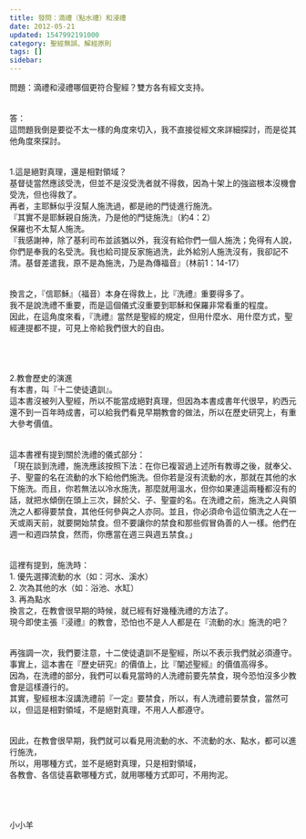 ```yaml
---
title: 發問：滴禮（點水禮）和浸禮
date: 2012-05-21
updated: 1547992191000
category: 聖經無誤、解經原則
tags: []
sidebar: 
---
```


<p>問題：滴禮和浸禮哪個更符合聖經？雙方各有經文支持。<!--more--><br/><br/><br/>答：<br/>這問題我倒是要從不太一樣的角度來切入，我不直接從經文來詳細探討，而是從其他角度來探討。<br/><br/><br/>1.這是絕對真理，還是相對領域？<br/>基督徒當然應該受洗，但並不是沒受洗者就不得救，因為十架上的強盜根本沒機會受洗，但也得救了。<br/>再者，主耶穌似乎沒幫人施洗過，都是祂的門徒進行施洗。<br/>『其實不是耶穌親自施洗，乃是他的門徒施洗』（約4：2）<br/>保羅也不太幫人施洗。<br/>『我感謝神，除了基利司布並該猶以外，我沒有給你們一個人施洗；免得有人說，你們是奉我的名受洗。我也給司提反家施過洗，此外給別人施洗沒有，我卻記不清。基督差遣我，原不是為施洗，乃是為傳福音』（林前1：14-17）<br/><br/> <br/>換言之，『信耶穌』（福音）本身在得救上，比『洗禮』重要得多了。<br/>我不是說洗禮不重要，而是這個儀式沒重要到耶穌和保羅非常看重的程度。<br/>因此，在這角度來看，『洗禮』當然是聖經的規定，但用什麼水、用什麼方式，聖經連提都不提，可見上帝給我們很大的自由。<br/> <br/><br/><br/><br/>2.教會歷史的演進<br/>有本書，叫『十二使徒遺訓』。<br/>這本書沒被列入聖經，所以不能當成絕對真理，但因為本書成書年代很早，約西元還不到一百年時成書，可以給我們看見早期教會的做法，所以在歷史研究上，有重大參考價值。<br/><br/><br/>這本書裡有提到關於洗禮的儀式部分：<br/>「現在談到洗禮，施洗應該按照下法：在你已複習過上述所有教導之後，就奉父、子、聖靈的名在流動的水下給他們施洗。但你若是沒有流動的水，那就在其他的水下施洗。而且，你若無法以冷水施洗，那麼就用溫水，但你如果連這兩種都沒有的話，就把水傾倒在頭上三次，歸於父、子、聖靈的名。在洗禮之前，施洗之人與領洗之人都得要禁食，其他任何參與之人亦同。並且，你必須命令這位領洗之人在一天或兩天前，就要開始禁食。但不要讓你的禁食和那些假冒偽善的人一樣。他們在週一和週四禁食，然而，你應當在週三與週五禁食。」<br/><br/><br/>這裡有提到，施洗時：<br/>1.     優先選擇流動的水（如：河水、溪水）<br/>2.     次為其他的水（如：浴池、水缸）<br/>3.     再為點水<br/>換言之，在教會很早期的時候，就已經有好幾種洗禮的方法了。<br/>現今即使主張『浸禮』的教會，恐怕也不是人人都是在『流動的水』施洗的吧？<br/><br/> <br/>再強調一次，我們要注意，十二使徒遺訓不是聖經，所以不表示我們就必須遵守。<br/>事實上，這本書在『歷史研究』的價值上，比『闡述聖經』的價值高得多。<br/>因為，在洗禮的部分，我們可以看見當時的人洗禮前要先禁食，現今恐怕沒多少教會是這樣遵行的。<br/>其實，聖經根本沒講洗禮前『一定』要禁食，所以，有人洗禮前要禁食，當然可以，但這是相對領域，不是絕對真理，不用人人都遵守。<br/> <br/><br/>因此，在教會很早期，我們就可以看見用流動的水、不流動的水、點水，都可以進行施洗，<br/>所以，用哪種方式，並不是絕對真理，只是相對領域，<br/>各教會、各信徒喜歡哪種方式，就用哪種方式即可，不用拘泥。<br/> <br/><br/><br/><br/>小小羊<br/><br/><br/><br/><br/>
</p>